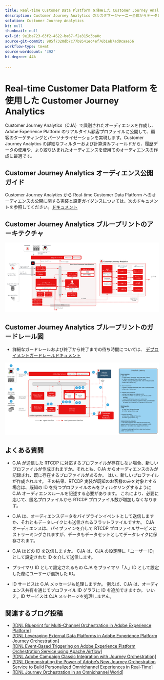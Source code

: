 ```yaml
---
title: Real-time Customer Data Platform を使用した Customer Journey Analytics
description: Customer Journey Analytics のカスタマージャーニー全体からデータと顧客行動を統合および分析し、CJA から RTCDP にオーディエンスを公開します。
solution: Customer Journey Analytics
kt: null
thumbnail: null
exl-id: 9e1ba723-63f2-4622-ba67-f2a315c3ba0c
source-git-commit: 985f7320db7c77b8541ec4ef76b1eb7ad0caae56
workflow-type: tm+mt
source-wordcount: '392'
ht-degree: 44%

---
```


# Real-time Customer Data Platform を使用した Customer Journey Analytics

Customer Journey Analytics（CJA）で識別されたオーディエンスを作成し、Adobe Experience Platform のリアルタイム顧客プロファイルに公開して、顧客のターゲティングとパーソナライゼーションを実現します。Customer Journey Analytics の詳細なフィルターおよび計算済みフィールドから、履歴データの使用や、より絞り込まれたオーディエンスを使用てのオーディエンスの作成に最適です。

## Customer Journey Analytics オーディエンス公開ガイド

Customer Journey Analytics から Real-time Customer Data Platform へのオーディエンスの公開に関する実装と設定ガイダンスについては、次のドキュメントを参照してください。[ドキュメント](https://experienceleague.adobe.com/docs/analytics-platform/using/cja-components/audiences/publish.html?lang=ja)

## Customer Journey Analytics ブループリントのアーキテクチャ

![アーキテクチャ図](assets/CJA_RTCDP.svg)

## Customer Journey Analytics ブループリントのガードレール図

* 詳細なガードレールおよび終了から終了までの待ち時間については、 [デプロイメントガードレールドキュメント](../experience-platform/deployment/guardrails.md)

![ガードレール図](../experience-platform/assets/CJA_guardrails.svg)

## よくある質問

* CJA が送信した RTCDP に対応するプロファイルが存在しない場合、新しいプロファイルが作成されますか。それとも、CJA からオーディエンスのみが記録され、既に存在するプロファイルがあるか。 はい、新しいプロファイルが作成されます。 その結果、RTCDP 実装が既知のお客様のみを対象とする場合は、既知の ID を持つプロファイルのみをフィルタリングするように CJA オーディエンスルールを記述する必要があります。 これにより、必要に応じて、匿名プロファイルから RTCDP プロファイル数が増加しなくなります。

* CJA は、オーディエンスデータをパイプラインイベントとして送信しますか、それともデータレイクにも送信されるフラットファイルですか。 CJA オーディエンスは、パイプラインを介して RTCDP プロファイルサービスにストリーミングされますが、データもデータセットとしてデータレイクに保存されます。

* CJA はどの ID を送信しますか。 CJA は、CJA の設定時に「ユーザー ID」として設定された ID を介して送信します。

* プライマリ ID として設定されるもの CJA をプライマリ「人」ID として設定した際にユーザーが選択した ID。

* ID サービスは CJA メッセージも処理しますか。 例えば、CJA は、オーディエンス共有を通じてプロファイル ID グラフに ID を追加できますか。 いいえ。ID サービスは CJA メッセージを処理しません。

## 関連するブログ投稿

* [[!DNL Blueprint for Multi-Channel Orchestration in Adobe Experience Platform]](https://medium.com/adobetech/blueprint-for-multi-channel-orchestration-in-adobe-experience-platform-c68317e94184)
* [[!DNL Leveraging External Data Platforms in Adobe Experience Platform Journey Orchestration]](https://medium.com/adobetech/leveraging-external-data-platforms-in-adobe-experience-platform-journey-orchestration-54fc6134fe17)
* [[!DNL Event-Based Triggering on Adobe Experience Platform Orchestration Service using Apache Airflow]](https://medium.com/adobetech/event-based-triggering-on-adobe-experience-platform-orchestration-service-using-apache-airflow-8607b28251f1)
* [[!DNL Adobe Campaign Classic Integration with Journey Orchestration]](https://medium.com/adobetech/adobe-campaign-classic-integration-with-journey-orchestration-ae577653281)
* [[!DNL Demonstrating the Power of Adobe’s New Journey Orchestration Service to Build Personalized Omnichannel Experiences in Real-Time]](https://medium.com/adobetech/demonstrating-the-power-of-adobes-new-journey-orchestration-service-to-build-personalized-aa60d88cd34)
* [[!DNL Journey Orchestration in an Omnichannel World]](https://medium.com/adobetech/journey-orchestration-in-an-omnichannel-world-3a2d32d556d9)
